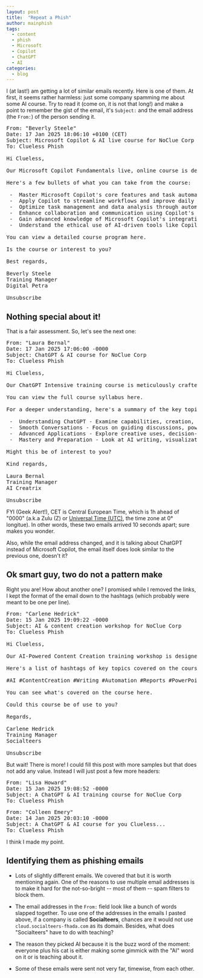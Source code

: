 ```yaml
---
layout: post
title:  "Repeat a Phish"
author: mainphish
tags:
  - content
  - phish
  - Microsoft
  - Copilot
  - ChatGPT
  - AI
categories: 
  - blog
---
```


I (at last!) am getting a lot of similar emails recently.
Here is one of them. At first, it seems rather harmless: just some company
spamming me about some AI course. Try to read it (come on, it is not that long!)
and make a point to remember
the gist of the email, it's `Subject:` and the email address (the `From:`)
of the person sending it.

<pre>
From: "Beverly Steele" <beverly.steele@byte.petra-aero.com>
Date: 17 Jan 2025 18:06:10 +0100 (CET)
Subject: Microsoft Copilot & AI live course for NoClue Corp
To: Clueless Phish <cluelessphish@phishphillet.com>

Hi Clueless,

Our Microsoft Copilot Fundamentals live, online course is designed to ensure you get the most from AI & could be a great support in your role at Privacy test Driver.

Here's a few bullets of what you can take from the course:

 -  Master Microsoft Copilot's core features and task automation capabilities.
 -  Apply Copilot to streamline workflows and improve daily operations.
 -  Optimize task management and data analysis through automation.
 -  Enhance collaboration and communication using Copilot's tools.
 -  Gain advanced knowledge of Microsoft Copilot's integration with Microsoft 365.
 -  Understand the ethical use of AI-driven tools like Copilot in business

You can view a detailed course program here.

Is the course or interest to you?

Best regards,
 
Beverly Steele  
Training Manager
Digital Petra

Unsubscribe  
</pre>

## Nothing special about it!

That is a fair assessment. So, let's see the next one:

<pre>
From: "Laura Bernal" <laura.bernal@part.creatrix-dee.com>
Date: 17 Jan 2025 17:06:00 -0000
Subject: ChatGPT & AI course for NoClue Corp
To: Clueless Phish <cluelessphish@phishphillet.com>

Hi Clueless,

Our ChatGPT Intensive training course is meticulously crafted to ensure you boost your AI skills.

You can view the full course syllabus here.

For a deeper understanding, here's a summary of the key topics covered on the course:

 -  Understanding ChatGPT - Examine capabilities, creation, interactions, real-world applications.
 -  Smooth Conversations - Focus on guiding discussions, power of questioning, safety measures.
 -  Advanced Applications - Explore creative uses, decision-making, output management, debugging skills.
 -  Mastery and Preparation - Look at AI writing, visualization, integration, future AI trends.

Might this be of interest to you?
 
Kind regards,

Laura Bernal 
Training Manager
AI Creatrix

Unsubscribe 
</pre>

FYI (Geek Alert!), CET is Central European Time, which is 1h ahead of 
"0000" (a.k.a Zulu (Z)
or [Universal Time (UTC)](https://en.wikipedia.org/wiki/Universal_Time), 
the time zone at 0° longitue). 
In other words, these two emails arrived 10 seconds apart;
sure makes you wonder.

Also, while the email address changed, and it is talking about ChatGPT instead of
Microsoft Copilot, the email itself does look similar to the previous one,
doesn't it? 

## Ok smart guy, two do not a pattern make

Right you are! How about another one? I promised while I removed the links,
 I kept the format of the
email down to the hashtags (which probably were meant to be one per line).

<pre>
From: "Carlene Hedrick" <carlene.hedrick@cloud.socialteers-fhada.com>
Date: 15 Jan 2025 19:09:22 -0000
Subject: AI & content creation workshop for NoClue Corp
To: Clueless Phish <cluelessphish@phishphillet.com>

Hi Clueless,

Our AI-Powered Content Creation training workshop is designed to boost AI results & could be a great support in your role at Privacy test Driver.

Here's a list of hashtags of key topics covered on the course:

#AI #ContentCreation #Writing #Automation #Reports #PowerPoint #Excel #Creativity #Collaboration #Proofreading #Editing #Visualization #EmailAutomation #Multilingual #Communication #DataAutomation #Teamwork #Efficiency

You can see what's covered on the course here.

Could this course be of use to you?

Regards,

Carlene Hedrick
Training Manager
Socialteers

Unsubscribe
</pre>

But wait! There is more! I could fill this post with more samples but that
does not add any value. Instead I will just post a few more headers:

<pre>
From: "Lisa Howard" <lisa.howard@account.creatrix-fyne.com>
Date: 15 Jan 2025 19:08:52 -0000
Subject: A ChatGPT & AI training course for NoClue Corp
To: Clueless Phish <cluelessphish@phishphillet.com>
</pre>

<pre>
From: "Colleen Emery" <colleen.emery@param.creatrix-fleet.com>
Date: 14 Jan 2025 20:03:10 -0000
Subject: A ChatGPT & AI course for you Clueless...
To: Clueless Phish <cluelessphish@phishphillet.com>
</pre>

I think I made my point. 

## Identifying them as phishing emails

- Lots of slightly different emails. We covered that but it is worth mentioning
  again. 
  One of the reasons to use multiple email addresses is to make it hard for
  the not-so-bright -- most of them -- spam filters to block them.

- The email addresses in the `From:` field look like a bunch of words slapped
  together. To use one of the addresses in the emails I pasted above,
  if a company is called **Socialteers**, chances are it would not use 
  `cloud.socialteers-fhada.com` as its domain. Besides, what does 
  "Socialteers" have to do with teaching?

- The reason they picked AI because it is the buzz word of the moment: 
  everyone plus his cat is either making some gimmick with the "AI" word on
  it or is teaching about it.

- Some of these emails were sent not very far, timewise, from each other.
